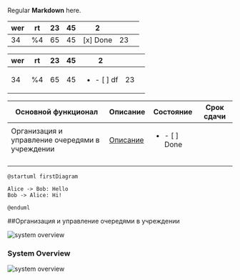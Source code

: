 Regular **Markdown** here.

| wer | rt  | 23  | 45  | 2        |     |     |
| --- | --- | --- | --- | -------- | --- | --- |
| 34  | %4  | 65  | 45  | <ul style="display:table-row"><li style="display: table-cell;vertical-align: middle;"> [x] Done</li></ul> | 23  |
 

| wer | rt  | 23  | 45  | 2                          |     |     |
| --- | --- | --- | --- | -------------------------- | --- | --- |
| 34  | %4  | 65  | 45  | <ul><li>- [ ] df</li></ul> | 23  |     |
 

| Основной функционал                             | Описание                                                      | Состояние                     | Срок сдачи |
| ----------------------------------------------- | ------------------------------------------------------------- | ----------------------------- | ---------- |
| Организация и управление очередями в учреждении | [Описание](##организация-и-управление-очередями-в-учреждении) | <ul><li>- [ ]  Done</li></ul> |            |
|                                                 |                                                               |                               |            |
|                                                 |                                                               |                               |            |
|                                                 |                                                               |                               |            |




```plantuml
@startuml firstDiagram

Alice -> Bob: Hello
Bob -> Alice: Hi!
		
@enduml
```

##Организация и управление очередями в учреждении


![system overview](http://www.auto-sys.su:8080/proxy?cache=no&src=https://raw.githubusercontent.com/vasyagaga/markdown-test/master/diagrams/dig.puml)

### System Overview

![system overview](http://www.auto-sys.su:8080/proxy?cache=no&src=https://raw.githubusercontent.com/vasyagaga/markdown-test/master/diagrams/dig.puml)
